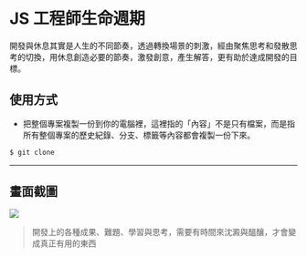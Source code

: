 # JS 工程師生命週期

開發與休息其實是人生的不同節奏，透過轉換場景的刺激，經由聚焦思考和發散思考的切換，用休息創造必要的節奏，激發創意，產生解答，更有助於達成開發的目標。

## 使用方式
- 把整個專案複製一份到你的電腦裡，這裡指的「內容」不是只有檔案，而是指所有整個專案的歷史紀錄、分支、標籤等內容都會複製一份下來。
```sh
$ git clone
```

----

## 畫面截圖
![](https://i.imgur.com/teAkNQ4.gif)
> 開發上的各種成果、難題、學習與思考，需要有時間來沈澱與醞釀，才會變成真正有用的東西
